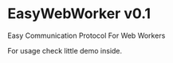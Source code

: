 EasyWebWorker v0.1
==================
Easy Communication Protocol For Web Workers 

For usage check little demo inside.
